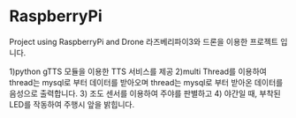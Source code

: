 # RaspberryPi
Project using RaspberryPi and Drone
라즈베리파이3와 드론을 이용한 프로젝트 입니다.

1)python gTTS 모듈을 이용한 TTS 서비스를 제공
2)multi Thread를 이용하여 
 thread는 mysql로 부터 데이터를 받아오며
 thread는 mysql로 부터 받아온 데이터를 음성으로 출력합니다.
3) 조도 센서를 이용하여 주야를 판별하고 
4) 야간일 때, 부착된 LED를 작동하여 주행시 앞을 밝힙니다.
